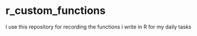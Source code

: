 # r_custom_functions
 I use this repository for recording the functions i write in R for my daily tasks
